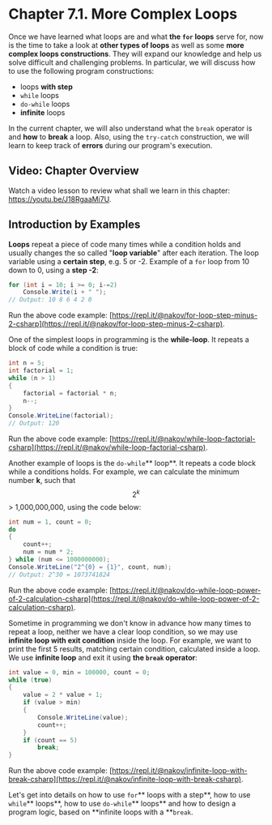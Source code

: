 # Chapter 7.1. More Complex Loops

Once we have learned what loops are and what **the **`for`** loops** serve for, now is the time to take a look at **other types of loops** as well as some **more complex loops constructions**. They will expand our knowledge and help us solve difficult and challenging problems. In particular, we will discuss how to use the following program constructions:

* loops **with step**
* `while` loops
* `do-while` loops
* **infinite** loops

In the current chapter, we will also understand what the `break` operator is and **how** to **break** a loop. Also, using the `try-catch` construction, we will learn to keep track of **errors** during our program's execution.

## Video: Chapter Overview

Watch a video lesson to review what shall we learn in this chapter: https://youtu.be/J18RgaaMi7U.

## Introduction by Examples

**Loops** repeat a piece of code many times while a condition holds and usually changes the so called "**loop variable**" after each iteration. The loop variable using a **certain step**, e.g. 5 or -2. Example of a `for` loop from 10 down to 0, using a **step -2**:

```csharp
for (int i = 10; i >= 0; i-=2)
    Console.Write(i + " ");
// Output: 10 8 6 4 2 0
```

Run the above code example: [https://repl.it/@nakov/for-loop-step-minus-2-csharp](https://repl.it/@nakov/for-loop-step-minus-2-csharp).

One of the simplest loops in programming is the **while-loop**. It repeats a block of code while a condition is true:

```csharp
int n = 5;
int factorial = 1;
while (n > 1)
{
    factorial = factorial * n;
    n--;
}
Console.WriteLine(factorial);
// Output: 120
```

Run the above code example: [https://repl.it/@nakov/while-loop-factorial-csharp](https://repl.it/@nakov/while-loop-factorial-csharp).

Another example of loops is the `do-while`** loop**.  It repeats a code block while a conditions holds. For example, we can calculate the minimum number **k**, such that $$2^k$$ &gt; 1,000,000,000, using the code below:

```csharp
int num = 1, count = 0;
do
{
    count++;
    num = num * 2;
} while (num <= 1000000000);
Console.WriteLine("2^{0} = {1}", count, num);
// Output: 2^30 = 1073741824
```

Run the above code example: [https://repl.it/@nakov/do-while-loop-power-of-2-calculation-csharp](https://repl.it/@nakov/do-while-loop-power-of-2-calculation-csharp).

Sometime in programming we don't know in advance how many times to repeat a loop, neither we have a clear loop condition, so we may use **infinite loop with exit condition** inside the loop. For example, we want to print the first 5 results, matching certain condition, calculated inside a loop. We use **infinite loop** and exit it using **the **`break`** operator**:

```csharp
int value = 0, min = 100000, count = 0;
while (true)
{
    value = 2 * value + 1;
    if (value > min)
    {
        Console.WriteLine(value);
        count++;
    }
    if (count == 5)
        break;
}
```

Run the above code example: [https://repl.it/@nakov/infinite-loop-with-break-csharp](https://repl.it/@nakov/infinite-loop-with-break-csharp).

Let's get into details on how to use `for`** loops with a step**, how to use `while`** loops**, how to use `do-while`** loops** and how to design a program logic, based on **infinite loops with a **`break`.

